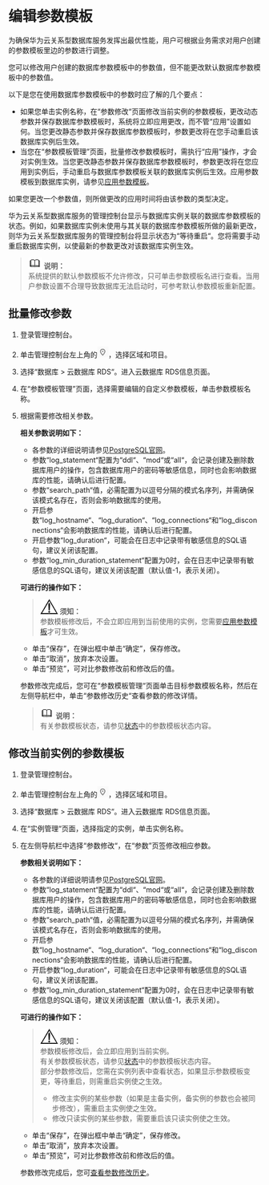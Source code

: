 # 编辑参数模板<a name="rds_pg_configuration"></a>

为确保华为云关系型数据库服务发挥出最优性能，用户可根据业务需求对用户创建的参数模板里边的参数进行调整。

您可以修改用户创建的数据库参数模板中的参数值，但不能更改默认数据库参数模板中的参数值。

以下是您在使用数据库参数模板中的参数时应了解的几个要点：

-   如果您单击实例名称，在“参数修改“页面修改当前实例的参数模板，更改动态参数并保存数据库参数模板时，系统将立即应用更改，而不管“应用”设置如何。当您更改静态参数并保存数据库参数模板时，参数更改将在您手动重启该数据库实例后生效。
-   当您在“参数模板管理”页面，批量修改参数模板时，需执行“应用”操作，才会对实例生效。当您更改静态参数并保存数据库参数模板时，参数更改将在您应用到实例后，手动重启与数据库参数模板关联的数据库实例后生效。应用参数模板到数据库实例，请参见[应用参数模板](应用参数模板（PostgreSQL）.md)。

如果您更改一个参数值，则所做更改的应用时间将由该参数的类型决定。

华为云关系型数据库服务的管理控制台显示与数据库实例关联的数据库参数模板的状态。例如，如果数据库实例未使用与其关联的数据库参数模板所做的最新更改，则华为云关系型数据库服务的管理控制台将显示状态为“等待重启“。您将需要手动重启数据库实例，以使最新的参数更改对该数据库实例生效。

>![](public_sys-resources/icon-note.gif) **说明：**   
>系统提供的默认参数模板不允许修改，只可单击参数模板名进行查看。当用户参数设置不合理导致数据库无法启动时，可参考默认参数模板重新配置。  

## 批量修改参数<a name="section11158153171920"></a>

1.  登录管理控制台。
2.  单击管理控制台左上角的![](figures/Region灰色图标.png)，选择区域和项目。
3.  选择“数据库  \>  云数据库 RDS“。进入云数据库 RDS信息页面。
4.  在“参数模板管理”页面，选择需要编辑的自定义参数模板，单击参数模板名称。
5.  根据需要修改相关参数。

    **相关参数说明如下：**

    -   各参数的详细说明请参见[PostgreSQL官网](https://www.postgresql.org/docs/current/static/runtime-config.html)。
    -   参数“log\_statement“配置为“ddl“、“mod“或“all“，会记录创建及删除数据库用户的操作，包含数据库用户的密码等敏感信息，同时也会影响数据库的性能，请确认后进行配置。
    -   参数“search\_path“值，必需配置为以逗号分隔的模式名序列，并需确保该模式名存在，否则会影响数据库的使用。
    -   开启参数“log\_hostname“、“log\_duration“、“log\_connections“和“log\_disconnections“会影响数据库的性能，请确认后进行配置。
    -   开启参数“log\_duration“，可能会在日志中记录带有敏感信息的SQL语句，建议关闭该配置。
    -   参数“log\_min\_duration\_statement“配置为0时，会在日志中记录带有敏感信息的SQL语句，建议关闭该配置（默认值-1，表示关闭）。

    **可进行的操作如下：**

    >![](public_sys-resources/icon-notice.gif) **须知：**   
    >参数模板修改后，不会立即应用到当前使用的实例，您需要[应用参数模板](应用参数模板（PostgreSQL）.md)才可生效。  

    -   单击“保存”，在弹出框中单击“确定”，保存修改。
    -   单击“取消”，放弃本次设置。
    -   单击“预览”，可对比参数修改前和修改后的值。

    参数修改完成后，您可在“参数模板管理“页面单击目标参数模板名称，然后在左侧导航栏中，单击“参数修改历史“查看参数的修改详情。

    >![](public_sys-resources/icon-note.gif) **说明：**   
    >有关参数模板状态，请参见[状态](https://support.huaweicloud.com/productdesc-rds/rds_01_0023.html)中的参数模板状态内容。  


## 修改当前实例的参数模板<a name="section121732319191"></a>

1.  登录管理控制台。
2.  单击管理控制台左上角的![](figures/Region灰色图标.png)，选择区域和项目。
3.  选择“数据库  \>  云数据库 RDS“。进入云数据库 RDS信息页面。
4.  在“实例管理“页面，选择指定的实例，单击实例名称。
5.  在左侧导航栏中选择“参数修改“，在“参数”页签修改相应参数。

    **参数相关说明如下：**

    -   各参数的详细说明请参见[PostgreSQL官网](https://www.postgresql.org/docs/current/static/runtime-config.html)。
    -   参数“log\_statement“配置为“ddl“、“mod“或“all“，会记录创建及删除数据库用户的操作，包含数据库用户的密码等敏感信息，同时也会影响数据库的性能，请确认后进行配置。
    -   参数“search\_path“值，必需配置为以逗号分隔的模式名序列，并需确保该模式名存在，否则会影响数据库的使用。
    -   开启参数“log\_hostname“、“log\_duration“、“log\_connections“和“log\_disconnections“会影响数据库的性能，请确认后进行配置。
    -   开启参数“log\_duration“，可能会在日志中记录带有敏感信息的SQL语句，建议关闭该配置。
    -   参数“log\_min\_duration\_statement“配置为0时，会在日志中记录带有敏感信息的SQL语句，建议关闭该配置（默认值-1，表示关闭）。

    **可进行的操作如下：**

    >![](public_sys-resources/icon-notice.gif) **须知：**   
    >参数模板修改后，会立即应用到当前实例。  
    >有关参数模板状态，请参见[状态](https://support.huaweicloud.com/productdesc-rds/rds_01_0023.html)中的参数模板状态内容。  
    >部分参数修改后，您需在实例列表中查看状态，如果显示参数模板变更，等待重启，则需重启实例使之生效。  
    >-   修改主实例的某些参数（如果是主备实例，备实例的参数也会被同步修改），需重启主实例使之生效。  
    >-   修改只读实例的某些参数，需要重启该只读实例使之生效。  

    -   单击“保存”，在弹出框中单击“确定”，保存修改。
    -   单击“取消”，放弃本次设置。
    -   单击“预览”，可对比参数修改前和修改后的值。

    参数修改完成后，您可[查看参数修改历史](查看参数修改历史（PostgreSQL）.md)。


